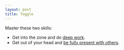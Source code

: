 ```yaml
---
layout: post
title: Toggle
---
```

Master these two skills:

  - Get into the zone and do [deep work]({{site.url}}/deep-work).
  - Get out of your head and [be fully present with others]({{site.url}}/when-with-others).
